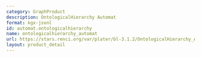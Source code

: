 ```yaml
---
category: GraphProduct
description: OntologicalHierarchy Automat
format: kgx-jsonl
id: automat.ontologicalhierarchy
name: ontologicalhierarchy_automat
url: https://stars.renci.org/var/plater/bl-3.1.2/OntologicalHierarchy_Automat/latest/kgx_files
layout: product_detail
---
```

